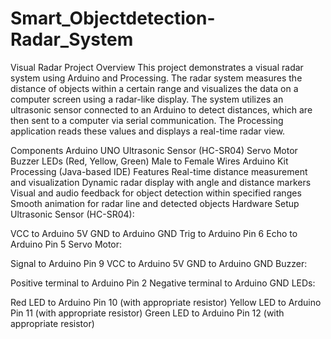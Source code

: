 # Smart_Objectdetection-Radar_System
Visual Radar Project
Overview
This project demonstrates a visual radar system using Arduino and Processing. The radar system measures the distance of objects within a certain range and visualizes the data on a computer screen using a radar-like display. The system utilizes an ultrasonic sensor connected to an Arduino to detect distances, which are then sent to a computer via serial communication. The Processing application reads these values and displays a real-time radar view.

Components
Arduino UNO
Ultrasonic Sensor (HC-SR04)
Servo Motor
Buzzer
LEDs (Red, Yellow, Green)
Male to Female Wires
Arduino Kit
Processing (Java-based IDE)
Features
Real-time distance measurement and visualization
Dynamic radar display with angle and distance markers
Visual and audio feedback for object detection within specified ranges
Smooth animation for radar line and detected objects
Hardware Setup
Ultrasonic Sensor (HC-SR04):

VCC to Arduino 5V
GND to Arduino GND
Trig to Arduino Pin 6
Echo to Arduino Pin 5
Servo Motor:

Signal to Arduino Pin 9
VCC to Arduino 5V
GND to Arduino GND
Buzzer:

Positive terminal to Arduino Pin 2
Negative terminal to Arduino GND
LEDs:

Red LED to Arduino Pin 10 (with appropriate resistor)
Yellow LED to Arduino Pin 11 (with appropriate resistor)
Green LED to Arduino Pin 12 (with appropriate resistor)
